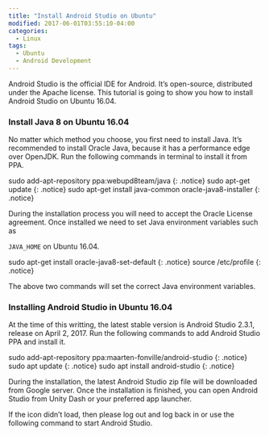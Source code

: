 ```yaml
---
title: "Install Android Studio on Ubuntu"
modified: 2017-06-01T03:55:10-04:00
categories: 
  - Linux
tags:
  - Ubuntu
  - Android Development
---
```


Android Studio is the official IDE for Android. It’s open-source, distributed under the Apache license. This tutorial is going to show you how to install Android Studio on Ubuntu 16.04.


### Install Java 8 on Ubuntu 16.04

No matter which method you choose, you first need to install Java. It’s recommended to install Oracle Java, because it has a performance edge over OpenJDK. Run the following commands in terminal to install it from PPA.

sudo add-apt-repository ppa:webupd8team/java
{: .notice}
sudo apt-get update
{: .notice}
sudo apt-get install java-common oracle-java8-installer
{: .notice}

During the installation process you will need to accept the Oracle License agreement. Once installed we need to set Java environment variables such as

`JAVA_HOME` on Ubuntu 16.04.

sudo apt-get install oracle-java8-set-default
{: .notice}
source /etc/profile
{: .notice}

The above two commands will set the correct Java environment variables.

### Installing Android Studio in Ubuntu 16.04

At the time of this writting, the latest stable version is Android Studio 2.3.1, release on April 2, 2017. Run the following commands to add Android Studio PPA and install it.

sudo add-apt-repository ppa:maarten-fonville/android-studio
{: .notice}
sudo apt update
{: .notice}
sudo apt install android-studio
{: .notice}

During the installation, the latest Android Studio zip file will be downloaded from Google server. Once the installation is finished, you can open Android Studio from Unity Dash or your preferred app launcher.

If the icon didn’t load, then please log out and log back in or use the following command to start Android Studio.
